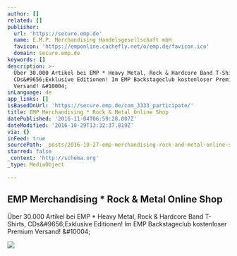 ```yaml
---
author: []
related: []
publisher:
  url: 'https://secure.emp.de'
  name: E.M.P. Merchandising Handelsgesellschaft mbH
  favicon: 'https://emponline.cachefly.net/o/emp.de/favicon.ico'
  domain: secure.emp.de
keywords: []
description: >-
  Über 30.000 Artikel bei EMP * Heavy Metal, Rock & Hardcore Band T-Shirts,
  CDs&#9656;Exklusive Editionen! Im EMP Backstageclub kostenloser Premium
  Versand! &#10004;
inLanguage: de
app_links: []
isBasedOnUrl: 'https://secure.emp.de/com_3333_participate/'
title: EMP Merchandising * Rock & Metal Online Shop
datePublished: '2016-11-04T06:59:28.007Z'
dateModified: '2016-10-29T13:32:37.819Z'
via: {}
inFeed: true
sourcePath: _posts/2016-10-27-emp-merchandising-rock-and-metal-online-shop.md
starred: false
_context: 'http://schema.org'
_type: MediaObject

---
```

<article style=""><h1>EMP Merchandising * Rock &amp; Metal Online Shop</h1><p>Über 30.000 Artikel bei EMP * Heavy Metal, Rock &amp; Hardcore Band T-Shirts, CDs&amp;#9656;Exklusive Editionen! Im EMP Backstageclub kostenloser Premium Versand! &amp;#10004;</p><img src="https://emponline.cachefly.net/i/620__fit/o/emp.de/competitions/3333_1476086059.jpg" /></article>